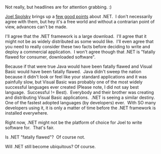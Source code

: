 Not really, but headlines are for attention grabbing. :)

[Joel Spolsky](http://www.joelonsoftware.com/index.html) brings up a
[few good points](http://www.joelonsoftware.com/items/2004/01/28.html)
about .NET.  I don't necessarily agree with them, but hey it's a free
world and without a contrarian point of view, advances can't be made. 

I'll agree that the .NET framework is a large download.  I'll agree that
it might not be as widely distributed as some would like.  I'll even
agree that you need to really consider these two facts before deciding
to write and deploy a commercial application.  I won't agree though that
.NET is "fatally flawed for consumer, downloaded software". 

Because if that were true Java would have been fatally flawed and Visual
Basic would have been fatally flawed.  Java didn't sweep the nation
because it didn't look or feel like your standard applications and it
was painfully slow, but Visual Basic was probably one of the most widely
successful languages ever created (Please note, I did not say best
language.  Successful != Best).  Everybody and their brother was
creating and distributing Visual Basic applications.  .NET is seeing a
similar destiny.  One of the fastest adopted languages (by developers)
ever.  With SO many developers using it, it is only a matter of time
before the .NET framework is installed everywhere.

Right now, .NET might not be the platform of choice for Joel to write
software for.  That's fair.

Is .NET "fatally flawed"?  Of course not.

Will .NET still become ubiquitous? Of course. 
